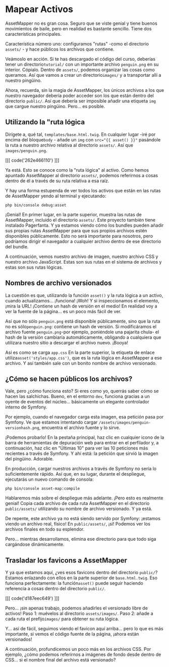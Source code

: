 # Mapear Activos

AssetMapper no es gran cosa. Seguro que se viste genial y tiene buenos movimientos de baile, pero en realidad es bastante sencillo. Tiene dos características principales.

Característica número uno: configuramos "rutas" -como el directorio `assets/` - y hace públicos los archivos que contiene.

Veámoslo en acción. Si te has descargado el código del curso, deberías tener un directorio`tutorial/` con un importante archivo `penguin.png` en su interior. Cópialo. Dentro de `assets/`, podemos organizar las cosas como queramos. Así que vamos a crear un directorio`images/` y a transportar allí a nuestro pingüino.

Ahora, recuerda, sin la magia de AssetMapper, los únicos archivos a los que nuestro navegador debería poder acceder son los que están dentro del directorio `public/`. Así que debería ser imposible añadir una etiqueta `img` que cargue nuestro pingüino. Pero... es posible.

## Utilizando la "ruta lógica

Dirígete a, qué tal, `templates/base.html.twig`. En cualquier lugar -iré por encima del bloque`body` - añade un `img` con `src="{{ asset() }}"` pasándole la ruta a nuestro archivo relativa al directorio `assets/`. Así que `images/penguin.png`.

[[[ code('262e466110') ]]]

Ya está. Esto se conoce como la "ruta lógica" al activo. Como hemos apuntado AssetMapper al directorio `assets/`, podemos referirnos a cosas dentro de él a través de su ruta relativa a esa raíz.

Y hay una forma estupenda de ver todos los activos que están en las rutas de AssetMapper yendo al terminal y ejecutando:

```terminal
php bin/console debug:asset
```

¡Genial! En primer lugar, en la parte superior, muestra las rutas de AssetMapper, incluido el directorio `assets/`. Este proyecto también tiene instalado Pagerfanta. Y ya estamos viendo cómo los bundles pueden añadir sus propias rutas AssetMapper para que sus propios archivos estén disponibles públicamente. Esto no será importante para nosotros, pero podríamos dirigir el navegador a cualquier archivo dentro de ese directorio del bundle.

A continuación, vemos nuestro archivo de imagen, nuestro archivo CSS y nuestro archivo JavaScript. Estas son sus rutas en el sistema de archivos y estas son sus rutas lógicas.

## Nombres de archivo versionados

La cuestión es que, utilizando la función `asset()` y la ruta lógica a un activo, cuando actualizamos... ¡funciona! ¡Woh! Y si inspeccionamos el elemento, ¡mira la URL! ¡Contiene un hash de versión en el medio! En realidad voy a ver la fuente de la página... es un poco más fácil de ver.

Así que no sólo `penguin.png` está disponible públicamente, sino que la ruta no es sólo`penguin.png`: contiene un hash de versión. Si modificáramos el archivo fuente `penguin.png`-por ejemplo, poniéndole una pajarita chula- el hash de la versión cambiaría automáticamente, obligando a cualquiera que utilizara nuestro sitio a descargar el archivo nuevo. ¡Booya!

Así es como se carga `app.css` En la parte superior, la etiqueta de enlace utiliza`asset('styles/app.css')`, que es la ruta lógica en AssetMapper a ese archivo. Y así también sale con un bonito nombre de archivo versionado.

## ¿Cómo se hacen públicos los archivos?

Vale, pero ¿cómo funciona esto? Si eres como yo, querrás saber cómo se hacen las salchichas. Bueno, en el entorno `dev`, funciona gracias a un oyente de eventos del núcleo... básicamente un elegante controlador interno de Symfony.

Por ejemplo, cuando el navegador carga esta imagen, esa petición pasa por Symfony. Ve que estamos intentando cargar `/assets/images/penguin-versionhash.png`, encuentra el archivo fuente y lo sirve.

¡Podemos probarlo! En la pestaña principal, haz clic en cualquier icono de la barra de herramientas de depuración web para entrar en el perfilador y, a continuación, haz clic en "Últimas 10" para ver las 10 peticiones más recientes a través de Symfony. Y ahí está: la petición que sirvió la imagen del pingüino. Adorable.

En producción, cargar nuestros archivos a través de Symfony no sería lo suficientemente rápido. Así que, en su lugar, durante el despliegue, ejecutarás un nuevo comando de consola:

```terminal
php bin/console asset-map:compile
```

Hablaremos más sobre el despliegue más adelante. ¡Pero esto es realmente genial! Copia cada archivo de cada ruta AssetMapper en el directorio `public/assets/` utilizando su nombre de archivo versionado. Y ya está.

De repente, este archivo ya no está siendo servido por Symfony: ¡estamos viendo un archivo real, físico! En `public/assets/`, ¡sí! Podemos ver los archivos finales en todo su esplendor.

Pero... mientras desarrollamos, elimina ese directorio para que todo siga cargándose dinámicamente.

## Trasladar los favicons a AssetMapper

Y ya que estamos aquí, ¿ves esos favicons dentro del directorio `public/`? Estamos enlazando con ellos en la parte superior de `base.html.twig`. Eso funciona perfectamente: la función`asset()` puede seguir haciendo referencia a cosas dentro del directorio `public/`.

[[[ code('d187eec649') ]]]

Pero... ¡sin apenas trabajo, podemos añadirles el versionado libre de activos! Paso 1: muévelos al directorio `assets/images/`. Paso 2: añade a cada ruta el prefijo`images/` para obtener su ruta lógica.

Y... así de fácil, seguimos viendo el favicon aquí arriba... pero lo que es más importante, si vemos el código fuente de la página, ¡ahora están versionados!

A continuación, profundicemos un poco más en los archivos CSS. Por ejemplo, ¿cómo podemos referirnos a imágenes de fondo desde dentro de CSS... si el nombre final del archivo está versionado?
